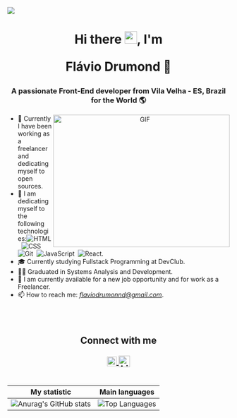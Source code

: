 ![](https://komarev.com/ghpvc/?username=flaviodrummond&color=red)

<h1 align="center">Hi there <img src="https://github.com/abdoachhoubi/abdoachhoubi/blob/main/gifs/Hi.gif" width="28"/>, I'm 

Flávio Drumond</a> :facepunch:</h1>
<h3 align="center">A passionate Front-End developer from Vila Velha - ES, Brazil for the World 🌎</h3>

<a target="_blank" align="center">
  <img align="right" top="500" height="300" width="400" alt="GIF" src="https://media.giphy.com/media/SWoSkN6DxTszqIKEqv/giphy.gif">
</a>



- 🔭 Currently I have been working as a freelancer and dedicating myself to open sources.
- 🌱 I am dedicating myself to the following technologies:![HTML](https://img.shields.io/badge/-HTML-05122A?style=flat&logo=HTML5)&nbsp; ![CSS](https://img.shields.io/badge/-CSS-05122A?style=flat&logo=CSS3&logoColor=1572B6)&nbsp; ![Git](https://img.shields.io/badge/-Git-05122A?style=flat&logo=git)&nbsp; ![JavaScript](https://img.shields.io/badge/-JavaScript-05122A?style=flat&logo=javascript)&nbsp; ![React](https://img.shields.io/badge/-React-05122A?style=flat&logo=react).
-   🎓 Currently studying Fullstack Programming at DevClub.
- :student:  Graduated in Systems Analysis and Development.
- 🤝 I am currently available for a new job opportunity and for work as a Freelancer.
- 📫 How to reach me: *flaviodrumonnd@gmail.com*.

<br/>
<br/>
<h2 align="center" > Connect with me
  <p>
  <a href="https://www.instagram.com/flaviodrummond_/">
<img align="center" alt="icone do instagram uma camera dentro de um quadrado" width="22px" src="https://cdn.jsdelivr.net/npm/simple-icons@v3/icons/instagram.svg" />
</a>
    <a href="https://www.linkedin.com/in/flaviodrumonnd/">
<img align="center" alt="LinkedIn" width="26px" src="https://clipground.com/images/linkedin-clipart-vector-7.png" />
</a>
    <br>
    <br>
  


 | My statistic                                                                                                                                                            | Main languages                                                                                                                                                                     |
| ------------------------------------------------------------------------------------------------------------------------------------------------------------------------ | ---------------------------------------------------------------------------------------------------------------------------------------------------------------------------------- |
| ![Anurag's GitHub stats](https://github-readme-stats.vercel.app/api?username=flaviodrumonnd&icons=true&theme=dracula) | ![Top Languages](https://github-readme-stats.vercel.app/api/top-langs/?username=flaviodrummond) |






 <div align="center">
